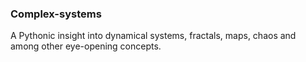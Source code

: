 ### Complex-systems
A Pythonic insight into dynamical systems, fractals, maps, chaos and among other eye-opening concepts.
